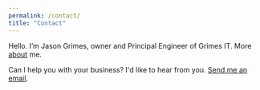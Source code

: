 ```yaml
---
permalink: /contact/
title: "Contact"
---
```


Hello. I’m Jason Grimes, owner and Principal Engineer of Grimes IT. 
More [about](/about/) me.

Can I help you with your business?
I'd like to hear from you. 
[Send me an email](mailto:jason+estimate@grimesit.com).
